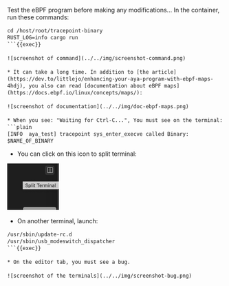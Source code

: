 Test the eBPF program before making any modifications... In the container, run these commands:

```plain
cd /host/root/tracepoint-binary
RUST_LOG=info cargo run
```{{exec}}

![screenshot of command](../../img/screenshot-command.png)

* It can take a long time. In addition to [the article](https://dev.to/littlejo/enhancing-your-aya-program-with-ebpf-maps-4hdj), you also can read [documentation about eBPF maps](https://docs.ebpf.io/linux/concepts/maps/):

![screenshot of documentation](../../img/doc-ebpf-maps.png)

* When you see: "Waiting for Ctrl-C...", You must see on the terminal:
```plain
[INFO  aya_test] tracepoint sys_enter_execve called Binary: $NAME_OF_BINARY
```

* You can click on this icon to split terminal:

![screenshot of split terminal](../../img/screenshot-split.png)

* On another terminal, launch:

```plain
/usr/sbin/update-rc.d
/usr/sbin/usb_modeswitch_dispatcher
```{{exec}}

* On the editor tab, you must see a bug.

![screenshot of the terminals](../../img/screenshot-bug.png)
